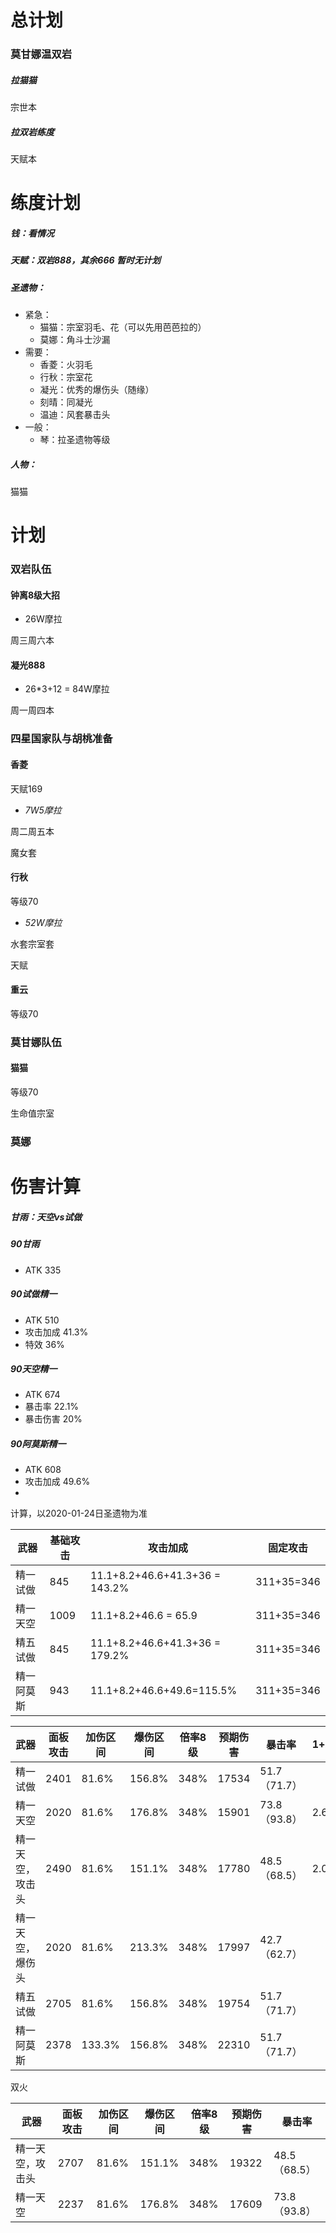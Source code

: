# 总计划

### 莫甘娜温双岩

##### 拉猫猫

宗世本

##### 拉双岩练度

天赋本

# 练度计划

##### 钱：看情况

##### 天赋：双岩888，其余666 暂时无计划

##### 圣遗物：

- 紧急：
  - 猫猫：宗室羽毛、花（可以先用芭芭拉的）
  - 莫娜：角斗士沙漏
- 需要：
  - 香菱：火羽毛
  - 行秋：宗室花
  - 凝光：优秀的爆伤头（随缘）
  - 刻晴：同凝光
  - 温迪：风套暴击头
- 一般：
  - 琴：拉圣遗物等级

##### 人物：

猫猫

# 计划

### 双岩队伍

#### 钟离8级大招

- 26W摩拉

周三周六本

#### 凝光888

- 26*3+12 = 84W摩拉

周一周四本

### 四星国家队与胡桃准备

#### 香菱

天赋169

- *7W5摩拉*

周二周五本

魔女套

#### 行秋

等级70

- *52W摩拉*

水套宗室套

天赋

#### 重云

等级70

### 莫甘娜队伍

#### 猫猫

等级70

生命值宗室

### 莫娜



# 伤害计算

##### 甘雨：天空vs试做

##### 90甘雨

- ATK 335

##### 90试做精一

- ATK 510
- 攻击加成 41.3%
- 特效 36%

##### 90天空精一

- ATK 674
- 暴击率 22.1%
- 暴击伤害 20%

##### 90阿莫斯精一

- ATK 608
- 攻击加成 49.6%
- 

计算，以2020-01-24日圣遗物为准

| 武器       | 基础攻击 | 攻击加成                       | 固定攻击   |
| ---------- | -------- | ------------------------------ | ---------- |
| 精一试做   | 845      | 11.1+8.2+46.6+41.3+36 = 143.2% | 311+35=346 |
| 精一天空   | 1009     | 11.1+8.2+46.6 = 65.9           | 311+35=346 |
| 精五试做   | 845      | 11.1+8.2+46.6+41.3+36 = 179.2% | 311+35=346 |
| 精一阿莫斯 | 943      | 11.1+8.2+46.6+49.6=115.5%      | 311+35=346 |

| 武器             | 面板攻击 | 加伤区间 | 爆伤区间 | 倍率8级 | 预期伤害 | 暴击率       | 1+xy | 伤害期望 |
| ---------------- | -------- | -------- | -------- | ------- | -------- | ------------ | ---- | -------- |
| 精一试做         | 2401     | 81.6%    | 156.8%   | 348%    | 17534    | 51.7（71.7） |      |          |
| 精一天空         | 2020     | 81.6%    | 176.8%   | 348%    | 15901    | 73.8（93.8） | 2.66 | 15279    |
| 精一天空，攻击头 | 2490     | 81.6%    | 151.1%   | 348%    | 17780    | 48.5（68.5） | 2.03 | 14378    |
| 精一天空，爆伤头 | 2020     | 81.6%    | 213.3%   | 348%    | 17997    | 42.7（62.7） |      |          |
| 精五试做         | 2705     | 81.6%    | 156.8%   | 348%    | 19754    | 51.7（71.7） |      |          |
| 精一阿莫斯       | 2378     | 133.3%   | 156.8%   | 348%    | 22310    | 51.7（71.7） |      |          |

双火

| 武器             | 面板攻击 | 加伤区间 | 爆伤区间 | 倍率8级 | 预期伤害 | 暴击率       |
| ---------------- | -------- | -------- | -------- | ------- | -------- | ------------ |
| 精一天空，攻击头 | 2707     | 81.6%    | 151.1%   | 348%    | 19322    | 48.5（68.5） |
| 精一天空         | 2237     | 81.6%    | 176.8%   | 348%    | 17609    | 73.8（93.8） |